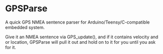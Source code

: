 # GPSParse
A quick GPS NMEA sentence parser for Arduino/Teensy/C-compatible embedded system.

Give it an NMEA sentence via GPS_update(), and if it contains velocity and or location,
GPSParse will pull it out and hold on to it for you until you ask for it.
